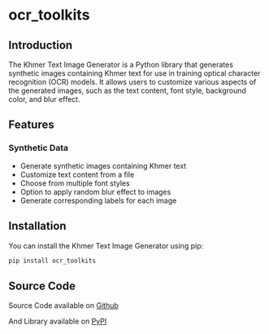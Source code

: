 # ocr_toolkits

## Introduction

The Khmer Text Image Generator is a Python library that generates synthetic images containing Khmer text for use in training optical character recognition (OCR) models. It allows users to customize various aspects of the generated images, such as the text content, font style, background color, and blur effect.

## Features

### Synthetic Data

- Generate synthetic images containing Khmer text
- Customize text content from a file
- Choose from multiple font styles
- Option to apply random blur effect to images
- Generate corresponding labels for each image



## Installation

You can install the Khmer Text Image Generator using pip:

```bash
pip install ocr_toolkits
```


## Source Code

Source Code available on [Github](https://github.com/MetythornPenn/ocr_toolkits)

And Library available on [PyPI](https://pypi.org/project/ocr_toolkits/)
